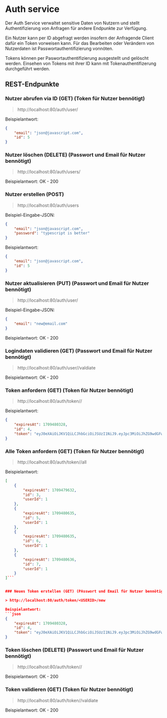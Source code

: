 # Auth service
Der Auth Service verwaltet sensitive Daten von Nutzern und stellt Authentifizierung von Anfragen für
andere Endpunkte zur Verfügung.

Ein Nutzer kann per ID abgefragt werden insofern der Anfragende Client dafür ein Token vorweisen
kann. Für das Bearbeiten oder Verändern von Nutzerdaten ist Passwortauthentifizierung vonnöten.

Tokens können per Paswortauthentifizierung ausgestellt und gelöscht werden. Einsehen von Tokens mit
ihrer ID kann mit Tokenauthentifizerung durchgeführt werden.

## REST-Endpunkte

### Nutzer abrufen via ID (GET) (Token für Nutzer bennötigt)

> http://localhost:80/auth/user/<USERID>

Beispielantwort:
```json
{
    "email": "json@javascript.com",
    "id": 5
}

```

### Nutzer löschen (DELETE) (Passwort und Email für Nutzer bennötigt)

> http://localhost:80/auth/users/<USERID>

Beispielantwort: OK - 200

### Nutzer erstellen (POST)

> http://localhost:80/auth/users

Beispiel-Eingabe-JSON:
```json
{
    "email": "json@javascript.com",
    "password": "typescript is better"
}
```

Beispielantwort:
```json
{
    "email": "json@javascript.com",
    "id": 5
}
```

### Nutzer aktualisieren (PUT) (Passwort und Email für Nutzer bennötigt)

> http://localhost:80/auth/user/<USERID>

Beispiel-Eingabe-JSON:
```json
{
    "email": "new@email.com"
}
```

Beispielantwort: OK - 200


### Logindaten validieren (GET) (Passwort und Email für Nutzer bennötigt)

> http://localhost:80/auth/user/<USERID>/valdiate

Beispielantwort: OK - 200


### Token anfordern (GET) (Token für Nutzer bennötigt)

> http://localhost:80/auth/token/<USERID>/<TOKENID>

Beispielantwort:
```json
{
    "expiresAt": 1709480328,
    "id": 4,
    "token": "eyJ0eXAiOiJKV1QiLCJhbGciOiJSUzI1NiJ9.eyJpc3MiOiJhZG9wdGFwYWwvYXV0aCIsInN1YiI6ImFzaXVmaGdiYXFwaWZqIiwiaWF0IjoxNzA5NDc2NzI4LCJncm91cHMiOltdLCJleHAiOjE3MDk0ODAzMjgsInZhbGlkaXR5SWQiOjQsImp0aSI6IjdmMmZmNmQ0LWE5OWMtNDhkOS1hMjdlLTMzNThjZGEyMTUwYSJ9.eNJ9uk6AHG2fZeqIIj0b_iovSFvMPCcIfPZL1n2siwGcfelDNVvKbP1nETMkNvGqA-F4qS0xuLaQ1seD1nKXypxE-YvDg1yuEwAiMIfByqGmwpd_vIckcOOwYpx3JYWm3wua2wpWwjtiFCJ5WVtNI6MX2UiSTXLuxi-MxL2EsA9eSOVBGeRvfE3kFl-LfjZB_ZjvUl4aMvO9lq2uPgpVVSSUPQsxNp_XwDdx9XTgGp-KDeovwG3eoj__bPPJfUUuADlUOfPdA03RyZhar0rKCkZCtreDwumIzDLR8uUImQ4pXqYsOIRF9mlexVEKmvDyplo-mYi9ydDAP97CYIksvg"
}
```


### Alle Token anfordern (GET) (Token für Nutzer bennötigt)

> http://localhost:80/auth/token/<USERID>/all

Beispielantwort:
```json
[
    {
        "expiresAt": 1709479632,
        "id": 3,
        "userId": 1
    },
    {
        "expiresAt": 1709480635,
        "id": 5,
        "userId": 1
    },
    {
        "expiresAt": 1709480635,
        "id": 6,
        "userId": 1
    },
    {
        "expiresAt": 1709480636,
        "id": 7,
        "userId": 1
    }
]```


### Neues Token erstellen (GET) (PAsswort und Email für Nutzer bennötigt)

> http://localhost:80/auth/token/<USERID>/new

Beispielantwort:
```json
{
    "expiresAt": 1709480328,
    "id": 4,
    "token": "eyJ0eXAiOiJKV1QiLCJhbGciOiJSUzI1NiJ9.eyJpc3MiOiJhZG9wdGFwYWwvYXV0aCIsInN1YiI6ImFzaXVmaGdiYXFwaWZqIiwiaWF0IjoxNzA5NDc2NzI4LCJncm91cHMiOltdLCJleHAiOjE3MDk0ODAzMjgsInZhbGlkaXR5SWQiOjQsImp0aSI6IjdmMmZmNmQ0LWE5OWMtNDhkOS1hMjdlLTMzNThjZGEyMTUwYSJ9.eNJ9uk6AHG2fZeqIIj0b_iovSFvMPCcIfPZL1n2siwGcfelDNVvKbP1nETMkNvGqA-F4qS0xuLaQ1seD1nKXypxE-YvDg1yuEwAiMIfByqGmwpd_vIckcOOwYpx3JYWm3wua2wpWwjtiFCJ5WVtNI6MX2UiSTXLuxi-MxL2EsA9eSOVBGeRvfE3kFl-LfjZB_ZjvUl4aMvO9lq2uPgpVVSSUPQsxNp_XwDdx9XTgGp-KDeovwG3eoj__bPPJfUUuADlUOfPdA03RyZhar0rKCkZCtreDwumIzDLR8uUImQ4pXqYsOIRF9mlexVEKmvDyplo-mYi9ydDAP97CYIksvg"
}
```


### Token löschen (DELETE) (Passwort und Email für Nutzer bennötigt)

> http://localhost:80/auth/token/<USERID>/<TOKENID>

Beispielantwort: OK - 200


### Token validieren (GET) (Token für Nutzer bennötigt)

> http://localhost:80/auth/token/<USERID>/valdiate

Beispielantwort: OK - 200
